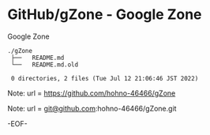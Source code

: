 # GitHub/gZone - Google Zone

Google Zone

    ./gZone
     ├──   README.md
     └──   README.md.old
     
     0 directories, 2 files (Tue Jul 12 21:06:46 JST 2022)


Note:	url = https://github.com/hohno-46466/gZone

Note:	url = git@github.com:hohno-46466/gZone.git

-EOF-
